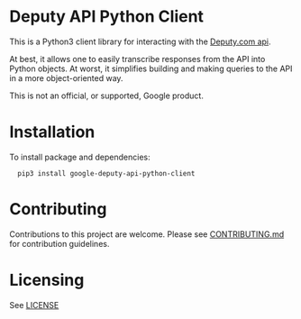 # Deputy API Python Client

This is a Python3 client library for interacting with the
[Deputy.com api](https://www.deputy.com/api-doc/API/Getting_Started).

At best, it allows one to easily transcribe responses from the API into Python 
objects. At worst, it simplifies building and making queries to the API in a 
more object-oriented way.

This is not an official, or supported, Google product.

# Installation

To install package and dependencies:

```
  pip3 install google-deputy-api-python-client
```

# Contributing

Contributions to this project are welcome. Please see 
[CONTRIBUTING.md](CONTRIBUTING.md) for contribution guidelines.

# Licensing

See [LICENSE](LICENSE)
